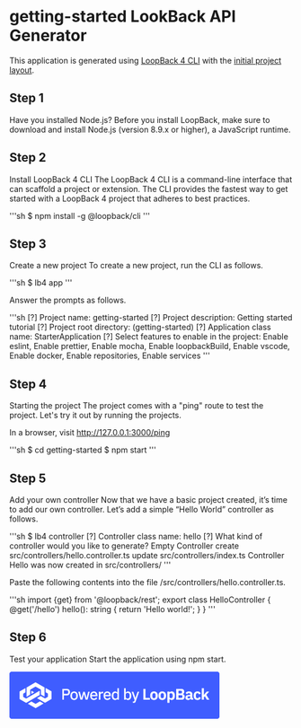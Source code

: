 # getting-started LookBack API Generator

This application is generated using [LoopBack 4 CLI](https://loopback.io/doc/en/lb4/Command-line-interface.html) with the
[initial project layout](https://loopback.io/doc/en/lb4/Loopback-application-layout.html).

## Step 1
Have you installed Node.js?
Before you install LoopBack, make sure to download and install Node.js (version 8.9.x or higher), a JavaScript runtime.

## Step 2
Install LoopBack 4 CLI
The LoopBack 4 CLI is a command-line interface that can scaffold a project or extension. The CLI provides the fastest way to get started with a LoopBack 4 project that adheres to best practices.

'''sh
$ npm install -g @loopback/cli
'''
                    
## Step 3
Create a new project
To create a new project, run the CLI as follows.

'''sh
$ lb4 app
'''
                    
Answer the prompts as follows.

'''sh
[?] Project name: getting-started
[?] Project description: Getting started tutorial
[?] Project root directory: (getting-started)
[?] Application class name: StarterApplication
[?] Select features to enable in the project: Enable eslint, Enable prettier, Enable mocha, Enable loopbackBuild, Enable vscode, Enable docker, Enable repositories, Enable services
'''

## Step 4
Starting the project
The project comes with a "ping" route to test the project. Let's try it out by running the projects.

In a browser, visit http://127.0.0.1:3000/ping

'''sh
$ cd getting-started
$ npm start
'''
                    
## Step 5
Add your own controller
Now that we have a basic project created, it’s time to add our own controller. Let’s add a simple “Hello World” controller as follows.

'''sh
 $ lb4 controller
[?] Controller class name: hello
[?] What kind of controller would you like to generate? Empty Controller
    create src/controllers/hello.controller.ts
    update src/controllers/index.ts
Controller Hello was now created in src/controllers/
'''
                    
Paste the following contents into the file /src/controllers/hello.controller.ts.

'''sh
import {get} from '@loopback/rest';
export class HelloController {
  @get('/hello')
  hello(): string {
    return 'Hello world!';
  }
}
'''

## Step 6
Test your application
Start the application using npm start.

[![LoopBack](https://github.com/loopbackio/loopback-next/raw/master/docs/site/imgs/branding/Powered-by-LoopBack-Badge-(blue)-@2x.png)](http://loopback.io/)
